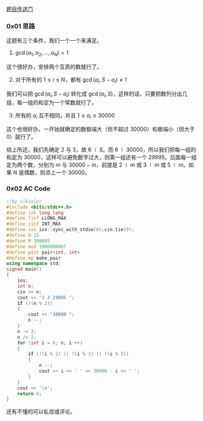 [题目传送门](https://www.luogu.com.cn/problem/AT3947)

### 0x01 思路

这题有三个条件，我们一个一个来满足。

1. $\gcd\left(a_1,a_2,\dots,a_N\right) = 1$

这个很好办，安排两个互质的数就行了。

2. 对于所有的 $1\le i\le N$，都有 $\gcd\left(a_i,S-a_i\right)\not=1$

我们可以把 $\gcd\left(a_i,S-a_i\right)$ 转化成 $\gcd\left(a_i,S\right)$，这样的话，只要把数列分出几组，每一组的和定为一个常数就行了。

3. 所有的 $a_i$ 互不相同，并且 $1\le a_i\le30000$

这个也很好办，一开始就确定的数极端大（但不超过 $30000$）和极端小（但大于 $0$）就行了。

综上所述，我们先确定 $2$ 与 $3$，故 $6\mid S$。而 $6\mid30000$，所以我们把每一组的和定为 $30000$，这样可以避免数字过大，则第一组还有一个 $29995$。后面每一组定为两个数，分别为 $m$ 与 $30000-m$，前提是 $2\mid m$ 或 $3\mid m$ 或 $5\mid m$。如果 $N$ 是偶数，则添上一个 $30000$。

### 0x02 AC Code

```cpp
//by olkieler
#include <bits/stdc++.h>
#define int long long
#define linf LLONG_MAX
#define iinf INT_MAX
#define ios ios::sync_with_stdio(0);cin.tie(0);
#define N 15
#define M 300005
#define mod 1000000007
#define pint pair<int, int>
#define mp make_pair
using namespace std;
signed main()
{
	ios;
	int n;
	cin >> n;
	cout << "2 3 29995 ";
	if (!(n % 2))
	{
		cout << "30000 ";
		n --;
	}
	n -= 3;
	n /= 2;
	for (int i = 6; n; i ++)
	{
		if (!(i % 2) || !(i % 3) || !(i % 5))
		{
			n --;
			cout << i << ' ' << 30000 - i << ' ';
		}
	}
	cout << '\n';
	return 0;
}
```

还有不懂的可以私信或评论。